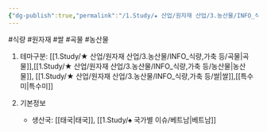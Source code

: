```yaml
---
{"dg-publish":true,"permalink":"/1.Study/★ 산업/원자재 산업/3.농산물/INFO_식량,가축 등/향미/","created":"2023-05-30T15:16:08.911+09:00","updated":"2025-06-26T15:38:27.883+09:00"}
---
```


#식량  #원자재 #쌀 #곡물 #농산물 


1. 테마구분: [[1.Study/★ 산업/원자재 산업/3.농산물/INFO_식량,가축 등/곡물\|곡물]],[[1.Study/★ 산업/원자재 산업/3.농산물/INFO_식량,가축 등/농산물\|농산물]], [[1.Study/★ 산업/원자재 산업/3.농산물/INFO_식량,가축 등/쌀\|쌀]],[[특수미\|특수미]]

1. 기본정보

	- 생산국: [[태국\|태국]], [[1.Study/♠ 국가별 이슈/베트남\|베트남]]